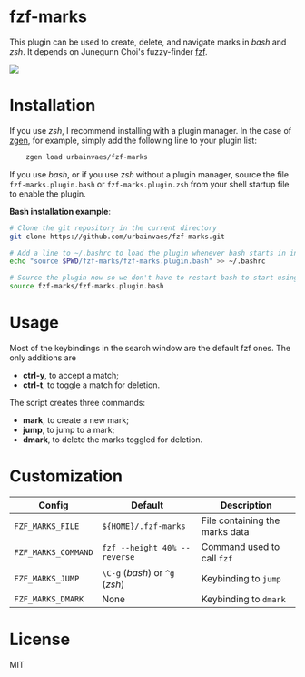# fzf-marks
This plugin can be used to create, delete, and navigate marks in *bash* and *zsh*.
It depends on Junegunn Choi's fuzzy-finder [fzf](https://github.com/junegunn/fzf).

![](https://raw.github.com/uvaes/fuzzy-zsh-marks/demo/demo.gif)

# Installation

If you use *zsh*, I recommend installing with a plugin manager.
In the case of [zgen](https://github.com/tarjoilija/zgen), for example,
simply add the following line to your plugin list:
```zsh
    zgen load urbainvaes/fzf-marks
```

If you use *bash*,
or if you use *zsh* without a plugin manager,
source the file `fzf-marks.plugin.bash` or `fzf-marks.plugin.zsh` from your shell startup file
to enable the plugin.

**Bash installation example**:
```bash
# Clone the git repository in the current directory
git clone https://github.com/urbainvaes/fzf-marks.git

# Add a line to ~/.bashrc to load the plugin whenever bash starts in interactive mode
echo "source $PWD/fzf-marks/fzf-marks.plugin.bash" >> ~/.bashrc

# Source the plugin now so we don't have to restart bash to start using it
source fzf-marks/fzf-marks.plugin.bash
```

# Usage
Most of the keybindings in the search window are the default fzf ones.
The only additions are

- **ctrl-y**, to accept a match;
- **ctrl-t**, to toggle a match for deletion.

The script creates three commands:

- **mark**, to create a new mark;
- **jump**, to jump to a mark;
- **dmark**, to delete the marks toggled for deletion.

# Customization

| Config              | Default                      | Description                    |
| ------              | -------                      | -----------                    |
| `FZF_MARKS_FILE`    | `${HOME}/.fzf-marks`         | File containing the marks data |
| `FZF_MARKS_COMMAND` | `fzf --height 40% --reverse` | Command used to call `fzf`     |
| `FZF_MARKS_JUMP`    | `\C-g` (*bash*) or `^g` (*zsh*)  | Keybinding to `jump`           |
| `FZF_MARKS_DMARK`   | None                         | Keybinding to `dmark`          |

# License

MIT

